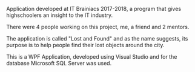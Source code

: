 Application developed at IT Brainiacs 2017-2018, a program that gives highschoolers an insight to the IT industry.

There were 4 people working on this project, me, a friend and 2 mentors.

The application is called "Lost and Found" and as the name suggests, its purpose is to help people find their lost objects around the city.

This is a WPF Application, developed using Visual Studio and for the database Microsoft SQL Server was used.
